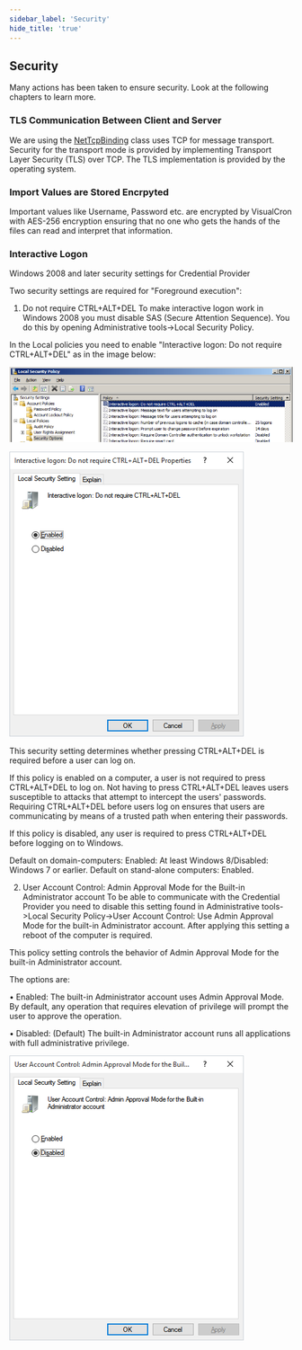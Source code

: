 ```yaml
---
sidebar_label: 'Security'
hide_title: 'true'
---
```


## Security

Many actions has been taken to ensure security. Look at the following chapters to learn more.

### TLS Communication Between Client and Server

We are using the [NetTcpBinding](https://learn.microsoft.com/en-us/dotnet/api/system.servicemodel.nettcpbinding?view=dotnet-plat-ext-8.0) class uses TCP for message transport. Security for the transport mode is provided by implementing Transport Layer Security (TLS) over TCP. The TLS implementation is provided by the operating system.

### Import Values are Stored Encrpyted

Important values like Username, Password etc. are encrypted by VisualCron with AES-256 encryption ensuring that no one who gets the hands of the files can read and interpret that information.

### Interactive Logon

Windows 2008 and later security settings for Credential Provider
 
Two security settings are required for "Foreground execution":
 
1. Do not require CTRL+ALT+DEL
To make interactive logon work in Windows 2008 you must disable SAS (Secure Attention Sequence). You do this by opening Administrative tools->Local Security Policy.
 
In the Local policies you need to enable "Interactive logon: Do not require CTRL+ALT+DEL" as in the image below:

![](../static/img/embim4.png)

![](../static/img/ctrlaltdel.png)

This security setting determines whether pressing CTRL+ALT+DEL is required before a user can log on.
 
If this policy is enabled on a computer, a user is not required to press CTRL+ALT+DEL to log on. Not having to press CTRL+ALT+DEL leaves users susceptible to attacks that attempt to intercept the users' passwords. Requiring CTRL+ALT+DEL before users log on ensures that users are communicating by means of a trusted path when entering their passwords.
 
If this policy is disabled, any user is required to press CTRL+ALT+DEL before logging on to Windows.
 
Default on domain-computers: Enabled: At least Windows  8/Disabled: Windows 7 or earlier.
Default on stand-alone computers: Enabled.
 
 
2. User Account Control: Admin Approval Mode for the Built-in Administrator account
To be able to communicate with the Credential Provider you need to disable this setting found in Administrative tools->Local Security Policy->User Account Control: Use Admin Approval Mode for the built-in Administrator account. After applying this setting a reboot of the computer is required.
 
This policy setting controls the behavior of Admin Approval Mode for the built-in Administrator account.
 
The options are:
 
• Enabled: The built-in Administrator account uses Admin Approval Mode. By default, any operation that requires elevation of privilege will prompt the user to approve the operation.
 
• Disabled: (Default) The built-in Administrator account runs all applications with full administrative privilege.

![](../static/img/uacadminapprovalmode.png)
